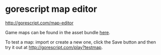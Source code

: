 # gorescript map editor

http://gorescript.com/map-editor

Game maps can be found in the asset bundle [here](https://github.com/gorescript/gorescript/releases).

To test a map: import or create a new one, click the Save button and then try it out at http://gorescript.com/play?testmap.
